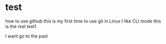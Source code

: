 # test
how to use github
this is my first time to use git in Linux
I like CLI mode
this is the real test1

I want go to the past
